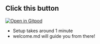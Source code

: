 ## Click this button
[![Open in Gitpod](https://gitpod.io/button/open-in-gitpod.svg)](https://gitpod.io/#https://github.com/mcgrealife/edgdedb-node-ts-playground-template)

- Setup takes around 1 minute
- welcome.md will guide you from there!